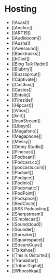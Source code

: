 # Hosting
* [[Acast]]
* [[Anchor]]
* [[ART19]]
* [[Audioboom]]
* [[Ausha]]
* [[Awesound]]
* [[Backtracks]]
* [[bCast]]
* [[Blog Talk Radio]]
* [[Blubrry]]
* [[Buzzsprout]]
* [[Captivate]]
* [[Castbox]]
* [[Castos]]
* [[Entale]]
* [[Fireside]]
* [[Hipcast]]
* [[iVoox]]
* [[knit]]
* [[leanStream]]
* [[Libsyn]]
* [[Megafono]]
* [[Megaphone]]
* [[Messy]]
* [[Omny Studio]]
* [[Pinecast]]
* [[Podbean]]
* [[Podcast.co]]
* [[podcasts.com]]
* [[Podiant]]
* [[Podigee]]
* [[Podmio]]
* [[Podomatic]]
* [[PodPoint]]
* [[Podspace]]
* [[RedCircle]]
* [[RSS Podcasting]]
* [[Sharpstream]]
* [[Simplecast]]
* [[Soundcloud]]
* [[Sounder]]
* [[Spreaker]]
* [[Squarespace]]
* [[StreamGuys]]
* [[Talkshoe]]
* [[This Is Distorted]]
* [[Transistor]]
* [[Triton Digital]]
* [[Whooshkaa]]
